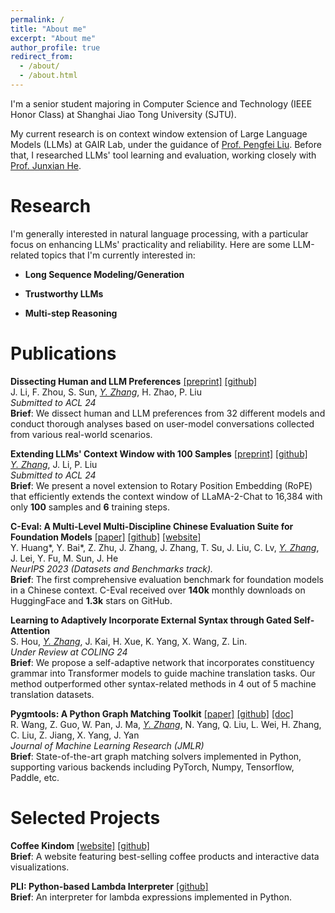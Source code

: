 ```yaml
---
permalink: /
title: "About me"
excerpt: "About me"
author_profile: true
redirect_from: 
  - /about/
  - /about.html
---
```


I'm a senior student majoring in Computer Science and Technology (IEEE Honor Class) at Shanghai Jiao Tong University (SJTU). 

My current research is on context window extension of Large Language Models (LLMs) at GAIR Lab, under the guidance of [Prof. Pengfei Liu](http://pfliu.com/). Before that, I researched LLMs' tool learning and evaluation, working closely with [Prof. Junxian He](https://jxhe.github.io/).

# Research

I'm generally interested in natural language processing, with a particular focus on enhancing LLMs' practicality and reliability. Here are some LLM-related topics that I'm currently interested in:

- **Long Sequence Modeling/Generation**

- **Trustworthy LLMs**

- **Multi-step Reasoning**

# Publications
**Dissecting Human and LLM Preferences**  [[preprint]](https://arxiv.org/abs/2402.11296) [[github]](https://github.com/GAIR-NLP/Preference-Dissection)  
J. Li, F. Zhou, S. Sun, *<ins>Y. Zhang</ins>*, H. Zhao, P. Liu  
_Submitted to ACL 24_  
**Brief**: We dissect human and LLM preferences from 32 different models and conduct thorough analyses based on user-model conversations collected from various real-world scenarios.

**Extending LLMs' Context Window with 100 Samples**  [[preprint]](https://arxiv.org/abs/2401.07004) [[github]](https://github.com/GAIR-NLP/Entropy-ABF)  
*<ins>Y. Zhang</ins>*, J. Li, P. Liu  
_Submitted to ACL 24_  
**Brief**: We present a novel extension to Rotary Position Embedding (RoPE) that efficiently extends the context window of LLaMA-2-Chat to 16,384 with only **100** samples and **6** training steps.

**C-Eval: A Multi-Level Multi-Discipline Chinese Evaluation Suite for Foundation Models**  [[paper]](https://arxiv.org/abs/2305.08322) [[github]](https://github.com/hkust-nlp/ceval) [[website]](https://cevalbenchmark.com)  
Y. Huang\*, Y. Bai\*, Z. Zhu, J. Zhang, J. Zhang, T. Su, J. Liu, C. Lv, *<ins>Y. Zhang</ins>*, J. Lei, Y. Fu, M. Sun, J. He  
_NeurIPS 2023 (Datasets and Benchmarks track)._  
**Brief**: The first comprehensive evaluation benchmark for foundation models in a Chinese context. C-Eval received over **140k** monthly downloads on HuggingFace and **1.3k** stars on GitHub.

**Learning to Adaptively Incorporate External Syntax through Gated Self-Attention**  
S. Hou, *<ins>Y. Zhang</ins>*, J. Kai, H. Xue, K. Yang, X. Wang, Z. Lin.  
_Under Review at COLING 24_  
**Brief**: We propose a self-adaptive network that incorporates constituency grammar into Transformer models to guide machine translation tasks. Our method outperformed other syntax-related methods in 4 out of 5 machine translation datasets.

**Pygmtools: A Python Graph Matching Toolkit**  [[paper]](http://jmlr.org/papers/v25/23-0572.html) [[github]](https://github.com/Thinklab-SJTU/pygmtools) [[doc]](https://pygmtools.readthedocs.io/en/latest/)  
R. Wang, Z. Guo, W. Pan, J. Ma, *<ins>Y. Zhang</ins>*, N. Yang, Q. Liu, L. Wei, H. Zhang, C. Liu, Z. Jiang, X. Yang, J. Yan  
_Journal of Machine Learning Research (JMLR)_  
**Brief**: State-of-the-art graph matching solvers implemented in Python, supporting various backends including PyTorch, Numpy, Tensorflow, Paddle, etc.

# Selected Projects
**Coffee Kindom** [[website]](https://com-480-data-visualization.github.io/project-2023-kingdom_of_kaffa/website/index.html) [[github]](https://github.com/com-480-data-visualization/project-2023-kingdom_of_kaffa)   
**Brief**: A website featuring best-selling coffee products and interactive data visualizations.

**PLI: Python-based Lambda Interpreter** [[github]](https://github.com/FKCSP/PLI-Python-based-Lambda-Interpreter)  
**Brief**: An interpreter for lambda expressions implemented in Python.

